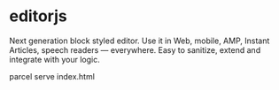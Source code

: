 # editorjs
Next generation block styled editor. Use it in Web, mobile, AMP, Instant Articles, speech readers — everywhere. Easy to sanitize, extend and integrate with your logic.


parcel serve index.html